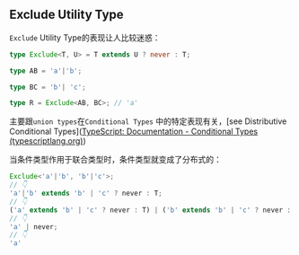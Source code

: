 ## Exclude Utility Type

`Exclude` Utility Type的表现让人比较迷惑：

```typescript
type Exclude<T, U> = T extends U ? never : T;

type AB = 'a'|'b';

type BC = 'b'| 'c';

type R = Exclude<AB, BC>; // 'a'
```

主要跟`union types`在`Conditional Types` 中的特定表现有关，[see Distributive Conditional Types]([TypeScript: Documentation - Conditional Types (typescriptlang.org)](https://www.typescriptlang.org/docs/handbook/2/conditional-types.html#distributive-conditional-types))

当条件类型作用于联合类型时，条件类型就变成了分布式的：

```typescript
Exclude<'a'|'b', 'b'|'c'>;
// 👇
'a'|'b' extends 'b' | 'c' ? never : T;
// 👇
('a' extends 'b' | 'c' ? never : T) | ('b' extends 'b' | 'c' ? never : T);
// 👇
'a' | never;
// 👇
'a'
```



